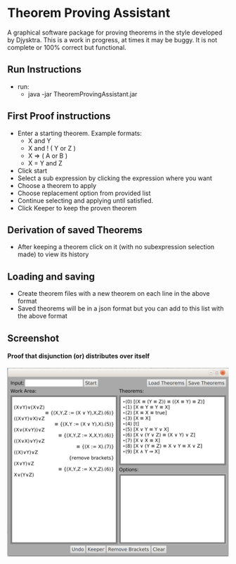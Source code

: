 # Theorem Proving Assistant

A graphical software package for proving theorems in the style developed by Djysktra.
This is a work in progress, at times it may be buggy. It is not complete or 100% correct but functional.

## Run Instructions
- run:
  - java -jar TheoremProvingAssistant.jar

## First Proof instructions
- Enter a starting theorem. Example formats:
  - X and Y
  - X and ! ( Y or Z )
  - X => ( A or B )
  - X = Y and Z
- Click start
- Select a sub expression by clicking the expression where you want
- Choose a theorem to apply
- Choose replacement option from provided list
- Continue selecting and applying until satisfied.
- Click Keeper to keep the proven theorem

## Derivation of saved Theorems
- After keeping a theorem click on it (with no subexpression selection made) to view its history

## Loading and saving
- Create theorem files with a new theorem on each line in the above format
- Saved theorems will be in a json format but you can add to this list with the above format

## Screenshot
#### Proof that disjunction (or) distributes over itself
![Alt text](/screenshot.png?raw=true "Proof that disjunction (or) distributes over itself")


